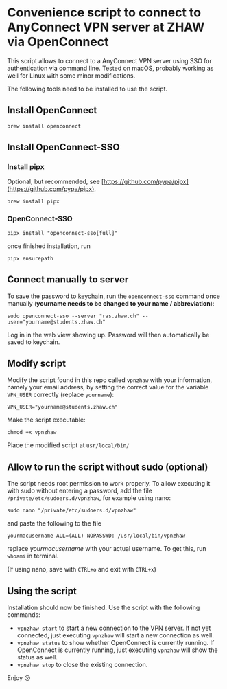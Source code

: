# Convenience script to connect to AnyConnect VPN server at ZHAW via OpenConnect

This script allows to connect to a AnyConnect VPN server using SSO for authentication via command line. Tested on macOS, probably working as well for Linux with some minor modifications.

The following tools need to be installed to use the script.


## Install OpenConnect

```shell
brew install openconnect
```


## Install OpenConnect-SSO

### Install pipx

Optional, but recommended, see [https://github.com/pypa/pipx](https://github.com/pypa/pipx).

```shell
brew install pipx
```


### OpenConnect-SSO

```shell
pipx install "openconnect-sso[full]"
```

once finished installation, run

```shell
pipx ensurepath
```


## Connect manually to server

To save the password to keychain, run the `openconnect-sso` command once manually (**yourname needs to be changed to your name / abbreviation**):

```shell
sudo openconnect-sso --server "ras.zhaw.ch" --user="yourname@students.zhaw.ch"
```

Log in in the web view showing up. Password will then automatically be saved to keychain.


## Modify script

Modify the script found in this repo called `vpnzhaw` with your information, namely your email address, by setting the correct value for the variable `VPN_USER` correctly (replace `yourname`):

```shell
VPN_USER="yourname@students.zhaw.ch"
```


Make the script executable:

```shell
chmod +x vpnzhaw
```


Place the modified script at `usr/local/bin/`


## Allow to run the script without sudo (optional)

The script needs root permission to work properly.
To allow executing it with sudo without entering a password, add the file `/private/etc/sudoers.d/vpnzhaw`, for example using nano:

```shell
sudo nano "/private/etc/sudoers.d/vpnzhaw"
```

and paste the following to the file

```shell
yourmacusername ALL=(ALL) NOPASSWD: /usr/local/bin/vpnzhaw
```

replace *yourmacusername* with your actual username. To get this, run `whoami` in terminal.

(If using nano, save with `CTRL+o` and exit with `CTRL+x`)


## Using the script

Installation should now be finished. Use the script with the following commands:

- `vpnzhaw start` to start a new connection to the VPN server. If not yet connected, just executing `vpnzhaw` will start a new connection as well.
- `vpnzhaw status` to show whether OpenConnect is currently running. If OpenConnect is currently running, just executing `vpnzhaw` will show the status as well.
- `vpnzhaw stop` to close the existing connection.


Enjoy 😚




